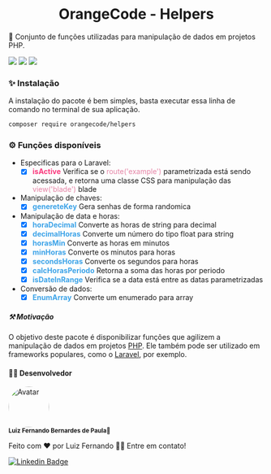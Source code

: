 <h1 align="center">OrangeCode - Helpers</h1>

<p>🚀 Conjunto de funções utilizadas para manipulação de dados em projetos PHP.</p>

<img src="https://img.shields.io/static/v1?label=License&message=MIT&color=success&style=flat-square"/>
<img src="https://img.shields.io/static/v1?label=CORE&message=PHP&color=blue&style=flat-square&logo=php"/>
<img src="https://img.shields.io/static/v1?label=Framework&message=Lavarel&color=blue&style=flat-square&logo=laravel"/>

### ✨ Instalação

A instalação do pacote é bem simples, basta executar essa linha de comando no terminal de sua aplicação.

```bash
composer require orangecode/helpers
```

### ⚙️ Funções disponíveis

- Especificas para o Laravel:
    - [x] <b style='color: #FA377B'>isActive</b> Verifica se o <span style='color: #E583A5FF'>route('example')</span>
      parametrizada está sendo acessada, e retorna uma classe CSS para manipulação das <span style='color: #E583A5FF'>
      view('blade')</span> blade

- Manipulação de chaves:
    - [x] <b style='color: #3CA3E8'>genereteKey</b> Gera senhas de forma randomica
- Manipulação de data e horas:
    - [x] <b style='color: #3CA3E8'>horaDecimal</b> Converte as horas de string para decimal
    - [x] <b style='color: #3CA3E8'>decimalHoras</b> Converte um número do tipo float para string
    - [x] <b style='color: #3CA3E8'>horasMin</b> Converte as horas em minutos
    - [x] <b style='color: #3CA3E8'>minHoras</b> Converte os minutos para horas
    - [x] <b style='color: #3CA3E8'>secondsHoras</b> Converte os segundos para horas
    - [x] <b style='color: #3CA3E8'>calcHorasPeriodo</b> Retorna a soma das horas por periodo
    - [x] <b style='color: #3CA3E8'>isDateInRange</b> Verifica se a data está entre as datas parametrizadas
- Conversão de dados:
    - [x] <b style='color: #3CA3E8'>EnumArray</b> Converte um enumerado para array

##### ⚒️ Motivação

O objetivo deste pacote é disponibilizar funções que agilizem a manipulação de dados em
projetos <a href='https://www.php.net/'>PHP</a>. Ele também pode ser utilizado em frameworks populares, como
o <a href='https://laravel.com/'>Laravel</a>, por exemplo.

#### 👨‍💻 Desenvolvedor

<img style="border-radius: 50%;" src="https://avatars.githubusercontent.com/u/35897906?s=400&u=a25ace405c6c9412844ba7b6a6b3a0b68c6f8296&v=4" width="80px;" alt="Avatar"/>
<br />
<sub><b>Luiz Fernando Bernardes de Paula</b>🚀</sub>

Feito com ❤️ por Luiz Fernando 👋🏽 Entre em contato!

[![Linkedin Badge](https://img.shields.io/static/v1?label=&message=LinkedIn&color=blue&style=flat-square&logo=LinkedIn)](https://www.linkedin.com/in/luiz-fernando-bernardes-de-paula-605497a4/)
